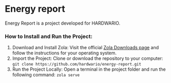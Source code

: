 # Energy report

Energy Report is a project developed for HARDWARIO.

### How to Install and Run the Project:

1. Download and Install Zola: Visit the official [Zola Downloads page](https://www.getzola.org/documentation/templates/overview/) and follow the instructions for your operating system.
2. Import the Project: Clone or download the repository to your computer: `git clone https://github.com/hardwario/energy-report.git`
3. Run the Project Locally: Open a terminal in the project folder and run the following command: `zola serve`

